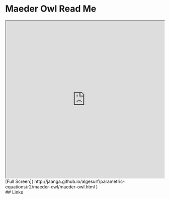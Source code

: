 Maeder Owl Read Me
===

<iframe src='http://jaanga.github.io/algesurf/parametric-equations/r2/maeder-owl/maeder-owl.html' width=100% height=500px >
There is an `iframe` here. It is not visible when viewed on github.com/algesurf. To view, please see 'Project Links' below.
</iframe>
[Full Screen]( http://jaanga.github.io/algesurf/parametric-equations/r2/maeder-owl/maeder-owl.html )
<br>
## Links 
<http://www.3d-meier.de/tut3/Seite35.html>  
